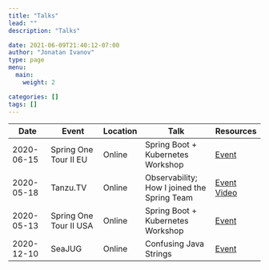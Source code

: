 ```yaml
---
title: "Talks"
lead: ""
description: "Talks"

date: 2021-06-09T21:40:12-07:00
author: "Jonatan Ivanov"
type: page
menu:
  main:
    weight: 2

categories: []
tags: []
---
```


| Date       | Event                        | Location       | Talk                         | Resources                    |
|------------|------------------------------|----------------|------------------------------|------------------------------|
| 2020-06-15 | Spring One Tour II EU        | Online         | Spring Boot + Kubernetes<br>Workshop | [Event](https://tanzu.vmware.com/developer/tv/springone-tour/0017/) |
| 2020-05-18 | Tanzu.TV                     | Online         | Observability;<br>How I joined the Spring Team | [Event](https://tanzu.vmware.com/developer/tv/tanzu-tuesdays/0054/)<br>[Video](https://www.youtube.com/watch?v=lTbhTvew_7A) |
| 2020-05-13 | Spring One Tour II USA       | Online         | Spring Boot + Kubernetes<br>Workshop | [Event](https://tanzu.vmware.com/developer/tv/springone-tour/0016/) |
| 2020-12-10 | SeaJUG                       | Online         | Confusing Java Strings       | [Event](https://www.meetup.com/seajug/events/274923897/) |
